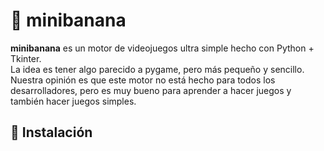 # 🍌 minibanana

**minibanana** es un motor de videojuegos ultra simple hecho con Python + Tkinter.  
La idea es tener algo parecido a pygame, pero más pequeño y sencillo.
Nuestra opinión es que este motor no está
hecho para todos los desarrolladores, pero es
muy bueno para aprender a hacer juegos y también
hacer juegos simples.

## 🚀 Instalación